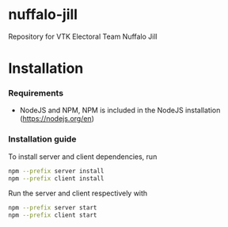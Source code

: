 # nuffalo-jill
Repository for VTK Electoral Team Nuffalo Jill

# Installation
### Requirements
- NodeJS and NPM, NPM is included in the NodeJS installation (https://nodejs.org/en)

### Installation guide
To install server and client dependencies, run 
```bash
npm --prefix server install
npm --prefix client install
```

Run the server and client respectively with
```bash
npm --prefix server start
npm --prefix client start
```

